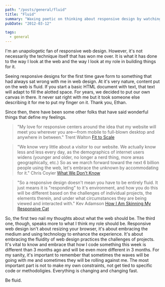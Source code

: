 ```yaml
---
path: "/posts/general/fluid"
title: "Fluid"
summary: "Waxing poetic on thinking about responsive design by watching nature"
pubDate: "2012-03-12"

tags:
  - general
---
```


I'm an unapologetic fan of responsive web design. However, it's not necessarily the technique itself that has won me over. It is what it has done to the way I look at the web and the way I look at my role in building things for it.

Seeing responsive designs for the first time gave form to something that had always sat wrong with me in web design. At it's very nature, content put on the web is fluid. If you start a basic HTML document with text, that text will adapt to fill the alotted space. For years, we decided to put our own canvas in there. It never sat right with me but it took someone else describing it for me to put my finger on it. Thank you, Ethan.

Since then, there have been some other folks that have said wonderful things that define my feelings.

> "My love for responsive centers around the idea that my website will meet you wherever you are—from mobile to full-blown desktop and anywhere in between." Trent Walton [Fit to Scale](http://trentwalton.com/2011/05/10/fit-to-scale)

> "We know very little about a visitor to our website. We actually know less and less every day, as the demographics of internet users widens (younger and older, no longer a nerd thing, more areas geographically, etc.) So as we march forward toward the next 6 billion people using the web, let's embrace the unknown by accommodating for it." Chris Coyier [What We Don't Know](http://css-tricks.com/what-we-dont-know/)

> "So a responsive design doesn't mean you have to be entirely fluid. It just means it is "responding" to it's environment, and how you do this will be different based on the challenges of individual projects, the elements therein, and under what circumstances they are being viewed and interacted with." Kev Adamson [How I Am Skinning My Responsive Cat](http://www.kevadamson.com/talking-of-design/article/how-i-am-skinning-my-resposive-cat)

So, the first two nail my thoughts about what the web should be. The third one, though, speaks more to what I think my role should be. Responsive web design isn't about resizing your browser, it's about embracing the medium and using technology to enhance the experience. It's about embracing the fluidity of web design practices the challenges of projects. It's vital to know and embrace that how I code something this week is different than 3 months ago and will be even more different in 3 months. For my sanity, it's important to remember that sometimes the waves will be going with me and sometimes they will be rolling against me. The most important part is not to make my own constraints, not get tied to specific code or methodoligies. Everything is changing and changing fast.

Be fluid.

